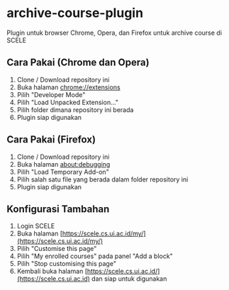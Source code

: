 # archive-course-plugin
Plugin untuk browser Chrome, Opera, dan Firefox untuk archive course di SCELE


## Cara Pakai (Chrome dan Opera)
1. Clone / Download repository ini
2. Buka halaman [chrome://extensions](chrome://extensions)
3. Pilih "Developer Mode"
4. Pilih "Load Unpacked Extension..."
5. Pilih folder dimana repository ini berada
6. Plugin siap digunakan 

## Cara Pakai (Firefox)
1. Clone / Download repository ini
2. Buka halaman [about:debugging](about:debugging)
3. Pilih "Load Temporary Add-on"
4. Pilih salah satu file yang berada dalam folder repository ini
5. Plugin siap digunakan

## Konfigurasi Tambahan
1. Login SCELE
2. Buka halaman [https://scele.cs.ui.ac.id/my/](https://scele.cs.ui.ac.id/my/)
3. Pilih "Customise this page"
4. Pilih "My enrolled courses" pada panel "Add a block"
5. Pilih "Stop customising this page"
6. Kembali buka halaman [https://scele.cs.ui.ac.id/](https://scele.cs.ui.ac.id) dan siap untuk digunakan
